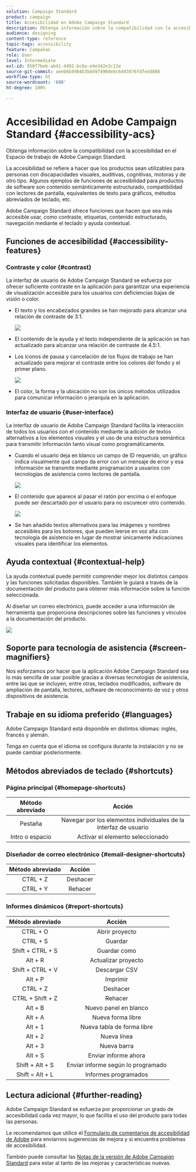 ```yaml
---
solution: Campaign Standard
product: campaign
title: Accesibilidad en Adobe Campaign Standard
description: Obtenga información sobre la compatibilidad con la accesibilidad en el Espacio de trabajo de Adobe Campaign Standard.
audience: designing
content-type: reference
topic-tags: accessibility
feature: Campañas
role: User
level: Intermediate
exl-id: 958f7beb-ab41-4492-bc0a-e9e342e3c12e
source-git-commit: aeeb6b4984b3bdd974960e8c6403876fdfedd886
workflow-type: ht
source-wordcount: '608'
ht-degree: 100%

---
```


# Accesibilidad en Adobe Campaign Standard {#accessibility-acs}

Obtenga información sobre la compatibilidad con la accesibilidad en el Espacio de trabajo de Adobe Campaign Standard.

La accesibilidad se refiere a hacer que los productos sean utilizables para personas con discapacidades visuales, auditivas, cognitivas, motoras y de otro tipo. Algunos ejemplos de funciones de accesibilidad para productos de software son contenido semánticamente estructurado, compatibilidad con lectores de pantalla, equivalentes de texto para gráficos, métodos abreviados de teclado, etc.

Adobe Campaign Standard ofrece funciones que hacen que sea más accesible usar, como contraste, etiquetas, contenido estructurado, navegación mediante el teclado y ayuda contextual.

## Funciones de accesibilidad {#accessibility-features}

### Contraste y color {#contrast}

La interfaz de usuario de Adobe Campaign Standard se esfuerza por ofrecer suficiente contraste en la aplicación para garantizar una experiencia de visualización accesible para los usuarios con deficiencias bajas de visión o color.

* El texto y los encabezados grandes se han mejorado para alcanzar una relación de contraste de 3:1.

   ![](assets/accessibility_2.png)

* El contenido de la ayuda y el texto independiente de la aplicación se han actualizado para alcanzar una relación de contraste de 4.5:1.

* Los iconos de pausa y cancelación de los flujos de trabajo se han actualizado para mejorar el contraste entre los colores del fondo y el primer plano.

   ![](assets/accessibility_1.png)

* El color, la forma y la ubicación no son los únicos métodos utilizados para comunicar información o jerarquía en la aplicación.

### Interfaz de usuario {#user-interface}

La interfaz de usuario de Adobe Campaign Standard facilita la interacción de todos los usuarios con el contenido mediante la adición de textos alternativos a los elementos visuales y el uso de una estructura semántica para transmitir información tanto visual como programáticamente.

* Cuando el usuario deja en blanco un campo de ID requerido, un gráfico indica visualmente qué campo da error con un mensaje de error y esa información se transmite mediante programación a usuarios con tecnologías de asistencia como lectores de pantalla.

   ![](assets/accessibility_3.png)

* El contenido que aparece al pasar el ratón por encima o el enfoque puede ser descartado por el usuario para no oscurecer otro contenido.

   ![](assets/accessibility_4.png)

* Se han añadido textos alternativos para las imágenes y nombres accesibles para los botones, que pueden leerse en voz alta con tecnología de asistencia en lugar de mostrar únicamente indicaciones visuales para identificar los elementos.

<!--
### Create responsive resize for multiple devices {#resize-devices}

When designing for multiple devices and platforms, it's important to create a seamless experience for screen sizes across mobile and desktop resolutions.

Adobe Campaign Standard allows you to design and test emails and push notifications on different devices such as: iPhone, Android devices, iPad, Android tablet and desktop.

![](assets/accessibility_6.png)
-->

## Ayuda contextual {#contextual-help}

La ayuda contextual puede permitir comprender mejor los distintos campos y las funciones solicitadas disponibles. También le guiará a través de la documentación del producto para obtener más información sobre la función seleccionada.

Al diseñar un correo electrónico, puede acceder a una información de herramienta que proporciona descripciones sobre las funciones y vínculos a la documentación del producto.

![](assets/accessibility_7.png)

## Soporte para tecnología de asistencia {#screen-magnifiers}

Nos esforzamos por hacer que la aplicación Adobe Campaign Standard sea lo más sencilla de usar posible gracias a diversas tecnologías de asistencia, entre las que se incluyen, entre otras, teclados modificados, software de ampliación de pantalla, lectores, software de reconocimiento de voz y otros dispositivos de asistencia.

## Trabaje en su idioma preferido {#languages}

Adobe Campaign Standard está disponible en distintos idiomas: inglés, francés y alemán.

Tenga en cuenta que el idioma se configura durante la instalación y no se puede cambiar posteriormente.

## Métodos abreviados de teclado {#shortcuts}

### Página principal {#homepage-shortcuts}

| Método abreviado | Acción |
|:-:|:-:|
| Pestaña | Navegar por los elementos individuales de la interfaz de usuario |
| Intro o espacio | Activar el elemento seleccionado |

### Diseñador de correo electrónico {#email-designer-shortcuts}

| Método abreviado | Acción |
|:-:|:-:|
| CTRL + Z | Deshacer |
| CTRL + Y | Rehacer |

### Informes dinámicos {#report-shortcuts}

| Método abreviado | Acción |
|:-:|:-:|
| CTRL + O | Abrir proyecto |
| CTRL + S | Guardar |
| Shift + CTRL + S | Guardar como |
| Alt + R | Actualizar proyecto |
| Shift + CTRL + V | Descargar CSV |
| Alt + P | Imprimir |
| CTRL + Z | Deshacer |
| CTRL + Shift + Z | Rehacer |
| Alt + B | Nuevo panel en blanco |
| Alt + A | Nueva forma libre |
| Alt + 1 | Nueva tabla de forma libre |
| Alt + 2 | Nueva línea |
| Alt + 3 | Nueva barra |
| Alt + S | Enviar informe ahora |
| Shift + Alt + S | Enviar informe según lo programado |
| Shift = Alt + L | Informes programados |

## Lectura adicional {#further-reading}

Adobe Campaign Standard se esfuerza por proporcionar un grado de accesibilidad cada vez mayor, lo que facilita el uso del producto para todas las personas.

Le recomendamos que utilice el [Formulario de comentarios de accesibilidad de Adobe](https://www.adobe.com/accessibility/feedback.html) para enviarnos sugerencias de mejora y si encuentra problemas de accesibilidad.

También puede consultar las [Notas de la versión de Adobe Campaign Standard](https://experienceleague.adobe.com/docs/campaign-standard/using/release-notes/release-notes.html?lang=es#release-notes) para estar al tanto de las mejoras y características nuevas.
